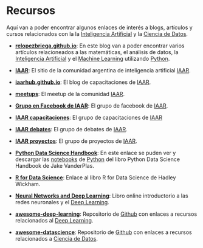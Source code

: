 # Recursos

Aquí van a poder encontrar algunos enlaces de interés a blogs, artículos y cursos relacionados con la la [Inteligencia Artificial](https://iaarbook.github.io/) y la [Ciencia de Datos](https://iaarbook.github.io/datascience/).

* **[relopezbriega.github.io](http://relopezbriega.github.io/)**: En este blog van a poder encontrar varios artículos relacioneados a las matemáticas, el análisis de datos, la [Inteligencia Artificial](https://iaarbook.github.io/) y el [Machine Learning](https://iaarbook.github.io/ML/) utilizando [Python](https://iaarbook.github.io/python/). 

* **[IAAR](http://iaar.site/)**: El sitio de la comunidad argentina de inteligencia artificial [IAAR](http://iaar.site/).

* **[iaarhub.github.io](https://iaarhub.github.io/)**: El blog de capacitaciones de [IAAR](http://iaar.site/). 

* **[meetups](https://www.meetup.com/es-ES/InteligenciaArtificialArgentina/)**: El meetup de la comunidad [IAAR](http://iaar.site/).

* **[Grupo en Facebook de IAAR](https://www.facebook.com/groups/InteligenciaArtificialArgentina/)**: El grupo de facebook de [IAAR](http://iaar.site/).

* **[IAAR capacitaciones](https://www.facebook.com/groups/ClusterCapacitacionIAAR/)**: El grupo de capacitaciones de [IAAR](http://iaar.site/)

* **[IAAR debates](https://www.facebook.com/groups/1475242589176918/)**: El grupo de debates de [IAAR](http://iaar.site/).

* **[IAAR proyectos](https://www.facebook.com/groups/ClusterProyectosIAAR/)**: El grupo de proyectos de [IAAR](http://iaar.site/).

* **[Python Data Science Handbook](http://nbviewer.jupyter.org/github/jakevdp/PythonDataScienceHandbook/blob/master/notebooks/Index.ipynb)**: En este enlace se puden ver y descargar las [notebooks](http://jupyter.org/) de [Python](https://iaarbook.github.io/python/) del libro Python Data Science Handbook de Jake VanderPlas.

* **[R for Data Science](http://r4ds.had.co.nz/)**: Enlace al libro R for Data Science de Hadley Wickham.

* **[Neural Networks and Deep Learning](http://neuralnetworksanddeeplearning.com/)**: Libro online introductorio a las redes neuronales y el [Deep Learning](https://iaarbook.github.io/deeplearning/).

* **[awesome-deep-learning](https://github.com/ChristosChristofidis/awesome-deep-learning)**: Repositorio de [Github](https://github.com) con enlaces a recursos relacionados al [Deep Learning](https://iaarbook.github.io/deeplearning/).

* **[awesome-datascience](https://github.com/bulutyazilim/awesome-datascience)**: Repositorio de [Github](https://github.com) con enlaces a recursos relacionados a [Ciencia de Datos](https://iaarbook.github.io/datascience/).
